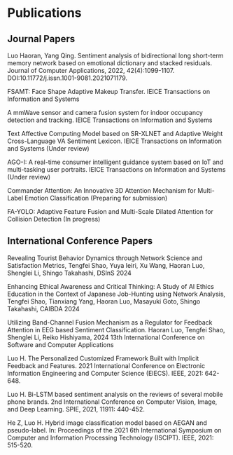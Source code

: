 # Publications


## Journal Papers

Luo Haoran, Yang Qing. Sentiment analysis of bidirectional long short-term memory network based on emotional dictionary and stacked residuals. Journal of Computer Applications, 2022, 42(4):1099-1107. DOI:10.11772/j.issn.1001-9081.2021071179.

FSAMT: Face Shape Adaptive Makeup Transfer. IEICE Transactions on Information and Systems 

A mmWave sensor and camera fusion system for indoor occupancy detection and tracking. IEICE Transactions on Information and Systems 

Text Affective Computing Model based on SR-XLNET and Adaptive Weight Cross-Language VA Sentiment Lexicon. IEICE Transactions on Information and Systems (Under review)

AGO-I: A real-time consumer intelligent guidance system based on IoT and multi-tasking user portraits. IEICE Transactions on Information and Systems (Under review)

Commander Attention: An Innovative 3D Attention Mechanism for Multi-Label Emotion Classification (Preparing for submission)

FA-YOLO: Adaptive Feature Fusion and Multi-Scale Dilated Attention for Collision Detection (In progress)

## International Conference Papers

Revealing Tourist Behavior Dynamics through Network Science and Satisfaction Metrics, Tengfei Shao, Yuya Ieiri, Xu Wang, Haoran Luo, Shenglei Li, Shingo Takahashi, DSInS 2024

Enhancing Ethical Awareness and Critical Thinking: A Study of AI Ethics Education in the Context of Japanese Job-Hunting using Network Analysis, Tengfei Shao, Tianxiang Yang, Haoran Luo, Masayuki Goto, Shingo Takahashi, CAIBDA 2024

Utilizing Band-Channel Fusion Mechanism as a Regulator for Feedback Attention in EEG based Sentiment Classification. Haoran Luo, Tengfei Shao, Shenglei Li, Reiko Hishiyama, 2024 13th International Conference on Software and Computer Applications

Luo H. The Personalized Customized Framework Built with Implicit Feedback and Features. 2021 International Conference on Electronic Information Engineering and Computer Science (EIECS). IEEE, 2021: 642-648.

Luo H. Bi-LSTM based sentiment analysis on the reviews of several mobile phone brands. 2nd International Conference on Computer Vision, Image, and Deep Learning. SPIE, 2021, 11911: 440-452.

He Z, Luo H. Hybrid image classification model based on AEGAN and pseudo-label. In: Proceedings of the 2021 6th International Symposium on Computer and Information Processing Technology (ISCIPT). IEEE, 2021: 515-520.
